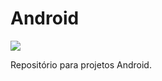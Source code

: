 # Android

<img src="https://abrilexame.files.wordpress.com/2019/08/5b4f596cf3fd992b008b468f-1920-960.jpg">

Repositório para projetos Android.
